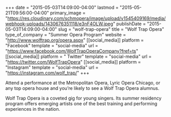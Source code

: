 +++
date = "2015-05-03T14:09:00-04:00"
lastmod = "2015-05-21T09:56:00-04:00"
primary_image = "https://res.cloudinary.com/schmopera/image/upload/v1545409169/media/webhook-uploads/1430676351118/e3nF4OLW.jpeg"
publishDate = "2015-05-03T14:09:00-04:00"
slug = "wolf-trap-opera"
title = "Wolf Trap Opera"
type_of_company = "Summer Opera Program"
website = "http://www.wolftrap.org/opera.aspx"
[[social_media]]
platform = "Facebook"
template = "social-media"
url = "https://www.facebook.com/WolfTrapOperaCompany?fref=ts"
[[social_media]]
platform = " Twitter"
template = "social-media"
url = "https://twitter.com/WolfTrapOpera"
[[social_media]]
platform = "Instagram"
template = "social-media"
url = "https://instagram.com/wolf_trap/"
+++

Attend a performance at the Metropolitan Opera, Lyric Opera Chicago, or any top opera house and you’re likely to see a Wolf Trap Opera alumnus.

Wolf Trap Opera is a coveted gig for young singers. Its summer residency program offers emerging artists one of the best training and performing experiences in the nation.
